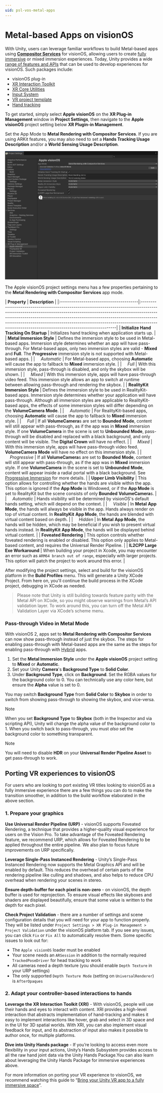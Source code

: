 ```yaml
---
uid: psl-vos-metal-apps
---
```

# Metal-based Apps on visionOS

With Unity, users can leverage familiar workflows to build Metal-based apps using [**Compositor Services**](https://developer.apple.com/documentation/compositorservices) for visionOS, allowing users to create [fully immersive](https://developer.apple.com/documentation/visionOS/creating-fully-immersive-experiences) or mixed immersion experiences. Today, Unity provides a wide [range of features and APIs](https://docs.unity3d.com/Manual/VROverview.html) that can be used to develop experiences for visionOS. Such packages include:

[//]: # (TODO: LXR-3988 Once visionOS plug-in docs page is created, link the below to that docs page.)
* visionOS plug-in
* [XR Interaction Toolkit](https://docs.unity3d.com/Manual/VROverview.html#xr-interaction-toolkit)
* [XR Core Utilities](https://docs.unity3d.com/Manual/VROverview.html#xr-core-utilities)
* [Input System](https://docs.unity3d.com/Manual/VROverview.html#input-system)
* [VR project template](https://docs.unity3d.com/Manual/VROverview.html#vr-template)
* [Hand tracking](https://docs.unity3d.com/Manual/VROverview.html#hand-tracking)

To get started, simply select **Apple visionOS** on the **XR Plug-in Management** window in **Project Settings**, then navigate to the **Apple visionOS** project setting below **XR Plugin-in Management**.

Set the App Mode to **Metal Rendering with Compositor Services**. If you are using ARKit features, you may also need to set a **Hands Tracking Usage Description** and/or a **World Sensing Usage Description**.

![MetalAppSetting](images/ReferenceGuide/MetalAppSettings.png)

The Apple visionOS project settings menu has a few properties pertaining to the **Metal Rendering with Compositor Services** app mode.

[//]: # (TODO: LXR-3988 Once visionOS plug-in docs page is created, put the below into that docs page.)
| **Property**                            | **Description**                                                                                                                                                                                                                                                                                                                                                                          |
|:----------------------------------------|:-----------------------------------------------------------------------------------------------------------------------------------------------------------------------------------------------------------------------------------------------------------------------------------------------------------------------------------------------------------------------------------------|
| **Initialize Hand Tracking On Startup** | Initializes hand tracking when application starts up.                                                                                                                                                                                                                                                                                                                                    |
| **Metal Immersion Style**               | Defines the immersion style to be used in Metal-based apps. Immersion style determines whether an app will have pass-through. For Metal-based apps, only two immersion styles are valid - **Mixed** and **Full**. The **Progressive** immersion style is not supported with Metal-based apps.                                                                                            |
| &nbsp;&nbsp;&nbsp;&nbsp;*Automatic*     | For Metal-based apps, choosing **Automatic** will cause the app to fallback to **Mixed** immersion style.                                                                                                                                                                                                                                                                                |
| &nbsp;&nbsp;&nbsp;&nbsp;*Full*          | With this immersion style, pass-through is disabled, and only the skybox will be shown.                                                                                                                                                                                                                                                                                                  |
| &nbsp;&nbsp;&nbsp;&nbsp;*Mixed*         | With this immersion style, apps will have pass-through video feed. This immersion style allows an app to switch at runtime between allowing pass-through and rendering the skybox.                                                                                                                                                                                                       |
| **RealityKit Immersion Style**          | Defines the immersion style to be used in RealityKit-based apps. Immersion style determines whether your application will have pass-through. Although all immersion styles are applicable to RealityKit-based apps, the effects of some immersion styles will differ depending on the **VolumeCamera** **Mode**.                                                                         |
| &nbsp;&nbsp;&nbsp;&nbsp;*Automatic*     | For RealityKit-based apps, choosing **Automatic** will cause the app to fallback to **Mixed** immersion style.                                                                                                                                                                                                                                                                           |
| &nbsp;&nbsp;&nbsp;&nbsp;*Full*          | If all **VolumeCamera**s are set to **Bounded** **Mode**, content will still appear with pass-through, as if the app was in **Mixed** immersion style. If one **VolumeCamera** in the scene is set to **Unbounded** **Mode**, pass-through will be disabled and replaced with a black background, and only content will be visible. The **Digital Crown** will have no effect.           |
| &nbsp;&nbsp;&nbsp;&nbsp;*Mixed*         | With this immersion style, apps will have pass-through video feed. **VolumeCamera** **Mode** will have no effect on this immersion style.                                                                                                                                                                                                                                                |
| &nbsp;&nbsp;&nbsp;&nbsp;*Progressive*   | If all **VolumeCamera**s are set to **Bounded** **Mode**, content will still appear with pass-through, as if the app was in **Mixed** immersion style. If one **VolumeCamera** in the scene is set to **Unbounded** **Mode**, content will appear inside a radial portal with a black background. See [Progressive Immersion](RealityKitApps.md#progressive-immersion) for more details. |
| **Upper Limb Visibility**               | This option allows for controlling whether the hands are visible within the app. This option is ignored if the **App Mode** is Windowed, or if the **App Mode** is  set to RealityKit but the scene consists of only **Bounded** **VolumeCamera**s.                                                                                                                                      |
| &nbsp;&nbsp;&nbsp;&nbsp;*Automatic*     | Hands visibility will be determined by visionOS's default hands setting, which will depend on the context.                                                                                                                                                                                                                                                                               |
| &nbsp;&nbsp;&nbsp;&nbsp;*Visible*       | In **Metal** **App Mode**, the hands will always be visible in the app. Hands always render on top of virtual content. In **RealityKit** **App Mode**, the hands are blended with virtual content based on depth.                                                                                                                                                                        |
| &nbsp;&nbsp;&nbsp;&nbsp;*Hidden*        | In **Metal** **App Mode**, the hands will be hidden, which may be beneficial if you wish to present virtual hands instead. In **RealityKit** **App Mode**, the hands will be displayed behind virtual content.                                                                                                                                                                           |
| **Foveated Rendering**                  | This option controls whether foveated rendering is enabled or disabled. This option only applies to Metal-based content, and requires the Universal Render Pipeline.                                                                                                                                                                                                                     |
| **IL2CPP Large Exe Workaround**         | When building your project in Xcode, you may encounter an error such as `ARM64 branch out of range`, especially with larger projects. This option will patch the project to work around this error.                                                                                                                                                                                      |

After modifying the project settings, select and build for the visionOS platform in the **Build Profiles** menu. This will generate a Unity XCode Project. From here on, you'll continue the build process in the XCode project, debugging in XCode as needed.

>Please note that Unity is still building towards feature parity with the Metal API on XCode, so you might observe warnings from Metal’s API validation layer. To work around this, you can turn off the Metal API Validation Layer via XCode’s scheme menu.

### Pass-through Video in Metal Mode
With visionOS 2, apps set to **Metal Rendering with Compositor Services** can now show pass-through instead of just the skybox. The steps for enabling pass-through with Metal-based apps are the same as the steps for enabling pass-through with [Hybrid](PolySpatialHybridApps.md) apps.

1. Set the **Metal Immersion Style** under the **Apple visionOS** project setting to **Mixed** or **Automatic**.
2. Set your Unity **Camera**'s **Background Type** to **Solid Color**.
3. Under **Background Type**, click on **Background**. Set the RGBA values for the background color to 0. You can technically use any color here, but ensure the **Alpha** value is set to 0.

You may switch **Background Type** from **Solid Color** to **Skybox** in order to switch from showing pass-through to showing the skybox, and vice-versa.

> [!NOTE]
> When you set **Background Type** to **Skybox** (both in the Inspector and via scripting API), Unity will change the alpha value of the background color to 1. When you switch back to pass-through, you must _also_ set the background color to something transparent.

> [!NOTE]
> You will need to disable **HDR** on your **Universal Render Pipeline Asset** to get pass-through to work.

## Porting VR experiences to visionOS
For users who are looking to port existing VR titles looking to visionOS as a fully immersive experience there are a few things you can do to make the transition smoother, in addition to the build workflow elaborated in the above section.

### 1. Prepare your graphics
**Use Universal Render Pipeline (URP)** - visionOS supports Foveated Rendering, a technique that provides a higher-quality visual experience for users on the Vision Pro. To take advantage of the Foveated Rendering feature, we recommend URP, which allows for Foveated Rendering to be applied throughout the entire pipeline. We also plan to focus future improvements on URP specifically.

**Leverage Single-Pass Instanced Rendering** - Unity’s Single-Pass Instanced Rendering now supports the Metal Graphics API and will be enabled by default. This reduces the overhead of certain parts of the rendering pipeline like culling and shadows, and also helps to reduce CPU overhead when rendering your scenes in stereo.

**Ensure depth-buffer for each pixel is non-zero** - on visionOS, the depth buffer is used for reprojection. To ensure visual effects like skyboxes and shaders are displayed beautifully, ensure that some value is written to the depth for each pixel.

**Check Project Validation** - there are a number of settings and scene configuration details that you will need for your app to function properly. They will be listed under `Project Settings > XR Plug-in Management > Project Validation` under the visionOS platform tab. If you see any issues, you can click `Fix` or `Fix All` to automatically resolve them. Some specific issues to look out for:
- The `Apple visionOS` loader must be enabled
- Your scene needs an `ARSession` in addition to the normally required `TrackedPoseDriver` for head tracking to work
- All cameras need a depth texture (you should enable `Depth Texture` in your URP settings)
- The only supported `Depth Texture Mode` (setting on `UniversalRenderer`) is `AfterOpaques`

### 2. Adapt your controller-based interactions to hands
**Leverage the XR Interaction Toolkit (XRI)** - With visionOS, people will use their hands and eyes to interact with content. XRI provides a high-level interaction that abstracts implementation of hand-tracking and makes it easy to implement interactions like hover, grab and select in 3D space and in the UI for 3D spatial worlds. With XRI, you can also implement visual feedback for input, and its abstraction of input also makes it possible to author once, for multiple platforms.

**Dive into Unity Hands package** - If you’re looking to access even more flexibility in your input actions, Unity’s Hands Subsystem provides access to all the raw hand joint data via the Unity Hands Package.You can also learn about leveraging the Unity Hands Package for immersive experiences above.

For more information on porting your VR experience to visionOS, we recommend watching this guide to “[Bring your Unity VR app to a fully immersive space](https://developer.apple.com/videos/play/wwdc2023/10093)”.

